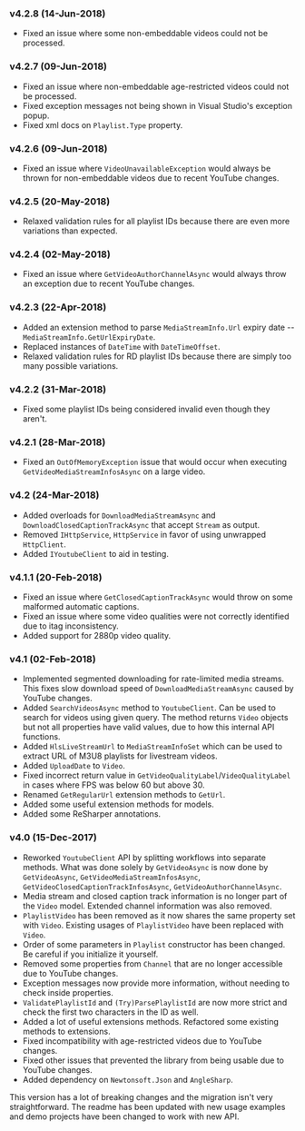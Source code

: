 ### v4.2.8 (14-Jun-2018)

- Fixed an issue where some non-embeddable videos could not be processed.

### v4.2.7 (09-Jun-2018)

- Fixed an issue where non-embeddable age-restricted videos could not be processed.
- Fixed exception messages not being shown in Visual Studio's exception popup.
- Fixed xml docs on `Playlist.Type` property.

### v4.2.6 (09-Jun-2018)

- Fixed an issue where `VideoUnavailableException` would always be thrown for non-embeddable videos due to recent YouTube changes.

### v4.2.5 (20-May-2018)

- Relaxed validation rules for all playlist IDs because there are even more variations than expected.

### v4.2.4 (02-May-2018)

- Fixed an issue where `GetVideoAuthorChannelAsync` would always throw an exception due to recent YouTube changes.

### v4.2.3 (22-Apr-2018)

- Added an extension method to parse `MediaStreamInfo.Url` expiry date -- `MediaStreamInfo.GetUrlExpiryDate`.
- Replaced instances of `DateTime` with `DateTimeOffset`.
- Relaxed validation rules for RD playlist IDs because there are simply too many possible variations.

### v4.2.2 (31-Mar-2018)

- Fixed some playlist IDs being considered invalid even though they aren't.

### v4.2.1 (28-Mar-2018)

- Fixed an `OutOfMemoryException` issue that would occur when executing `GetVideoMediaStreamInfosAsync` on a large video.

### v4.2 (24-Mar-2018)

- Added overloads for `DownloadMediaStreamAsync` and `DownloadClosedCaptionTrackAsync` that accept `Stream` as output.
- Removed `IHttpService`, `HttpService` in favor of using unwrapped `HttpClient`.
- Added `IYoutubeClient` to aid in testing.

### v4.1.1 (20-Feb-2018)

- Fixed an issue where `GetClosedCaptionTrackAsync` would throw on some malformed automatic captions.
- Fixed an issue where some video qualities were not correctly identified due to itag inconsistency.
- Added support for 2880p video quality.

### v4.1 (02-Feb-2018)

- Implemented segmented downloading for rate-limited media streams. This fixes slow download speed of `DownloadMediaStreamAsync` caused by YouTube changes.
- Added `SearchVideosAsync` method to `YoutubeClient`. Can be used to search for videos using given query. The method returns `Video` objects but not all properties have valid values, due to how this internal API functions.
- Added `HlsLiveStreamUrl` to `MediaStreamInfoSet` which can be used to extract URL of M3U8 playlists for livestream videos.
- Added `UploadDate` to `Video`.
- Fixed incorrect return value in `GetVideoQualityLabel`/`VideoQualityLabel` in cases where FPS was below 60 but above 30.
- Renamed `GetRegularUrl` extension methods to `GetUrl`.
- Added some useful extension methods for models.
- Added some ReSharper annotations.

### v4.0 (15-Dec-2017)

- Reworked `YoutubeClient` API by splitting workflows into separate methods. What was done solely by `GetVideoAsync` is now done by `GetVideoAsync`, `GetVideoMediaStreamInfosAsync`, `GetVideoClosedCaptionTrackInfosAsync`, `GetVideoAuthorChannelAsync`.
- Media stream and closed caption track information is no longer part of the `Video` model. Extended channel information was also removed.
- `PlaylistVideo` has been removed as it now shares the same property set with `Video`. Existing usages of `PlaylistVideo` have been replaced with `Video`.
- Order of some parameters in `Playlist` constructor has been changed. Be careful if you initialize it yourself.
- Removed some properties from `Channel` that are no longer accessible due to YouTube changes.
- Exception messages now provide more information, without needing to check inside properties.
- `ValidatePlaylistId` and `(Try)ParsePlaylistId` are now more strict and check the first two characters in the ID as well.
- Added a lot of useful extensions methods. Refactored some existing methods to extensions.
- Fixed incompatibility with age-restricted videos due to YouTube changes.
- Fixed other issues that prevented the library from being usable due to YouTube changes.
- Added dependency on `Newtonsoft.Json` and `AngleSharp`.

This version has a lot of breaking changes and the migration isn't very straightforward. The readme has been updated with new usage examples and demo projects have been changed to work with new API.